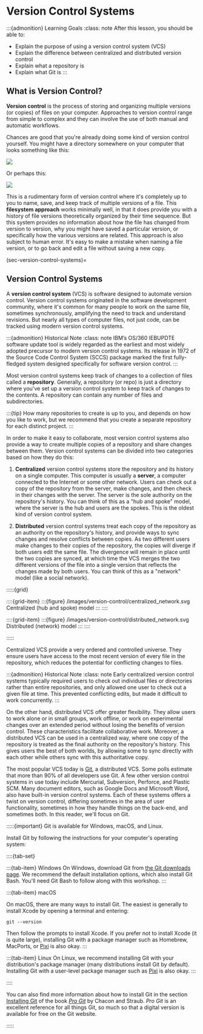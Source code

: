 # Version Control Systems

:::{admonition} Learning Goals
:class: note
After this lesson, you should be able to:

* Explain the purpose of using a version control system (VCS)
* Explain the difference between centralized and distributed version control
* Explain what a repository is
* Explain what Git is
:::


## What is Version Control?

**Version control** is the process of storing and organizing multiple versions
(or copies) of files on your computer. Approaches to version control range from
simple to complex and they can involve the use of both manual and automatic
workflows.

Chances are good that you're already doing some kind of version control
yourself. You might have a directory somewhere on your computer that looks
something like this:

![](/images/version-control/mac_finder_1.png)

Or perhaps this:

![](/images/version-control/mac_window_2.png)

This is a rudimentary form of version control where it's completely up to you
to name, save, and keep track of multiple versions of a file. This **filesystem
approach** works minimally well, in that it does provide you with a history of
file versions theoretically organized by their time sequence. But this system
provides no information about how the file has changed from version to version,
why you might have saved a particular version, or specifically how the various
versions are related. This approach is also subject to human error. It's easy
to make a mistake when naming a file version, or to go back and edit a file
without saving a new copy.


(sec-version-control-systems)=
## Version Control Systems

A **version control system** (VCS) is software designed to automate version
control. Version control systems originated in the software development
community, where it's common for many people to work on the same file,
sometimes synchronously, amplifying the need to track and understand revisions.
But nearly all types of computer files, not just code, can be tracked using
modern version control systems.

:::{admonition} Historical Note
:class: note
IBM’s OS/360 IEBUPDTE software update tool is widely regarded as the earliest
and most widely adopted precursor to modern version control systems. Its
release in 1972 of the Source Code Control System (SCCS) package marked the
first fully-fledged system designed specifically for software version control.
:::

Most version control systems keep track of changes to a collection of files
called a **repository**. Generally, a repository (or repo) is just a directory
where you've set up a version control system to keep track of changes to the
contents. A repository can contain any number of files and subdirectories.

:::{tip}
How many repositories to create is up to you, and depends on how you like to
work, but we recommend that you create a separate repository for each distinct
project.
:::

In order to make it easy to collaborate, most version control systems also
provide a way to create multiple copies of a repository and share changes
between them. Version control systems can be divided into two categories based
on how they do this:

1. **Centralized** version control systems store the repository and its history
   on a single computer. This computer is usually a **server**, a computer
   connected to the Internet or some other network. Users can check out a copy
   of the repository from the server, make changes, and then check in their
   changes with the server. The server is the sole authority on the
   repository's history. You can think of this as a "hub and spoke" model,
   where the server is the hub and users are the spokes. This is the oldest
   kind of version control system.

2. **Distributed** version control systems treat each copy of the repository as
   an authority on the repository's history, and provide ways to sync changes
   and resolve conflicts between copies. As two different users make changes to
   their copies of the repository, the copies will diverge if both users edit
   the same file. The divergence will remain in place until the two copies are
   synced, at which time the VCS merges the two different versions of the file
   into a single version that reflects the changes made by both users. You can
   think of this as a "network" model (like a social network).

:::::{grid}

::::{grid-item}
:::{figure} /images/version-control/centralized_network.svg
Centralized (hub and spoke) model
:::
::::

::::{grid-item}
:::{figure} /images/version-control/distributed_network.svg
Distributed (network) model
:::
::::

:::::

Centralized VCS provide a very ordered and controlled universe. They ensure
users have access to the most recent version of every file in the repository,
which reduces the potential for conflicting changes to files.

:::{admonition} Historical Note
:class: note
Early centralized version control systems typically required users to check out
individual files or directories rather than entire repositories, and only
allowed one user to check out a given file at time. This prevented conflicting
edits, but made it difficult to work concurrently.
:::

On the other hand, distributed VCS offer greater flexibility. They allow users
to work alone or in small groups, work offline, or work on experimental changes
over an extended period without losing the benefits of version control. These
characteristics facilitate collaborative work. Moreover, a distributed VCS can
be used in a centralized way, where one copy of the repository is treated as
the final authority on the repository's history. This gives users the best of
both worlds, by allowing some to sync directly with each other while others
sync with this authoritative copy.

The most popular VCS today is [Git][], a distributed VCS. Some polls estimate
that more than 90% of all developers use Git. A few other version control
systems in use today include Mercurial, Subversion, Perforce, and Plastic SCM.
Many document editors, such as Google Docs and Microsoft Word, also have
built-in version control systems. Each of these systems offers a twist on
version control, differing sometimes in the area of user functionality,
sometimes in how they handle things on the back-end, and sometimes both. In
this reader, we'll focus on Git.

[Git]: https://git-scm.com/

:::::{important}
Git is available for Windows, macOS, and Linux.

Install Git by following the instructions for your computer's operating system:

::::{tab-set}

:::{tab-item} Windows
On Windows, download Git from [the Git downloads page][install-git]. We
recommend the default installation options, which also install Git Bash. You'll
need Git Bash to follow along with this workshop.
:::

:::{tab-item} macOS
<!-- FIXME: do we want them to install with Pixi instead? Xcode is ~30GB -->
On macOS, there are many ways to install Git. The easiest is generally to
install Xcode by opening a terminal and entering:

```none
git --version
```

Then follow the prompts to install Xcode. If you prefer not to install Xcode
(it is quite large), installing Git with a package manager such as Homebrew,
MacPorts, or [Pixi][dl-pixi] is also okay.
:::

:::{tab-item} Linux
On Linux, we recommend installing Git with your distribution's package manager
(many distributions install Git by default). Installing Git with a user-level
package manager such as [Pixi][dl-pixi] is also okay.
:::

[dl-pixi]: https://ucdavisdatalab.github.io/workshop_installing_software/
::::

You can also find more information about how to install Git in the section
[Installing Git][pg-install] of the book _[Pro Git][pg]_ by Chacon and Straub.
_Pro Git_ is an excellent reference for all things Git, so much so that a
digital version is available for free on the Git website.

[install-git]: https://git-scm.com/downloads/win
[pg-install]: https://git-scm.com/book/en/v2/Getting-Started-Installing-Git
[pg]: https://git-scm.com/book/en/v2
:::::
